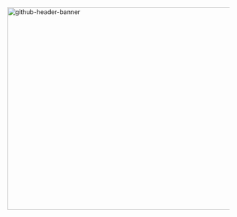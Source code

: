 

<img width="1700" height="460" alt="github-header-banner" src="https://github.com/user-attachments/assets/cc21bc4c-9ad5-4e6c-9673-1dad838a3bcd" />
